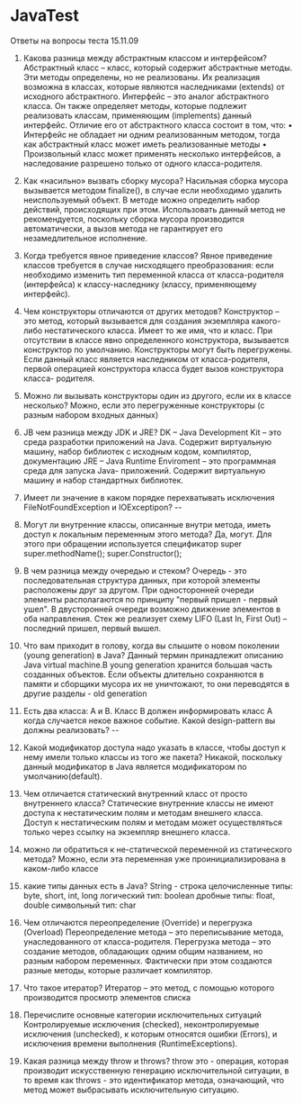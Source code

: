 # JavaTest
Ответы на вопросы теста 15.11.09

1. Какова разница между абстрактным классом и интерфейсом? 
Абстрактный класс – класс, который содержит абстрактные методы. Эти методы определены, но не
реализованы. Их реализация возможна в классах, которые являются наследниками
(extends) от исходного абстрактного.
Интерфейс – это аналог абстрактного класса. Он также определяет методы,
которые подлежит реализовать классам, применяющим (implements) данный
интерфейс. Отличие его от абстрактного класса состоит в том, что:
• Интерфейс не обладает ни одним реализованным методом, тогда как
абстрактный класс может иметь реализованные методы
• Произвольный класс может применять несколько интерфейсов, а
наследование разрешено только от одного класса-родителя.

2. Как «насильно» вызвать сборку мусора? 
Насильная сборка мусора вызывается методом finalize(), в случае если необходимо удалить неиспользуемый объект. В
методе можно определить набор действий, происходящих при этом. Использовать
данный метод не рекомендуется, поскольку сборка мусора производится
автоматически, а вызов метода не гарантирует его незамедлительное исполнение.

3. Когда требуется явное приведение классов? 
Явное приведение классов требуется в случае нисходящего преобразования: если необходимо изменить тип
переменной класса от класса-родителя (интерфейса) к классу-наследнику (классу,
применяющему интерфейс).

4. Чем конструкторы отличаются от других методов? 
Конструктор – это метод, который вызывается для создания экземпляра какого-либо нестатического класса.
Имеет то же имя, что и класс. При отсутствии в классе явно определенного
конструктора, вызывается конструктор по умолчанию. Конструкторы могут быть
перегружены. Если данный класс является наследником от класса-родителя,
первой операцией конструктора класса будет вызов конструктора класса-
родителя.

5. Можно ли вызывать конструкторы один из другого, если их в классе несколько?
Можно, если это перегруженные конструкторы (с разным набором входных
данных) 

6. JВ чем разница между JDK и JRE? 
DK – Java Development Kit – это среда разработки
приложений на Java. Содержит виртуальную машину, набор библиотек с исходным
кодом, компилятор, документацию
JRE – Java Runtime Enviroment – это программная среда для запуска Java-
приложений. Содержит виртуальную машину и набор стандартных библиотек.

7. Имеет ли значение в каком порядке перехватывать исключения
FileNotFoundException и IOExceptipon?
--


8. Могут ли внутренние классы, описанные внутри метода, иметь доступ к локальным
переменным этого метода? 
Да, могут. Для этого при обращении используется спецификатор super
super.methodName();
super.Constructor();

9. В чем разница между очередью и стеком? 
Очередь - это последовательная структура данных, при которой элементы расположены друг за другом. При
односторонней очереди элементы располагаются по принципу "первый пришел -
первый ушел". В двусторонней очереди возможно движение элементов в оба
направления. Стек же реализует схему LIFO (Last In, First Out) – последний
пришел, первый вышел.

10. Что вам приходит в голову, когда вы слышите о новом поколении (young
generation) в Java? 
Данный термин принадлежит описанию Java virtual machine.В
young generation хранится большая часть созданных объектов. Если объекты
длительно сохраняются в памяти и сборщики мусора их не уничтожают, то они
переводятся в другие разделы - old generation

11. Есть два класса: A и B. Класс B должен информировать класс A когда случается
некое важное событие. Какой design-pattern вы должны реализовать?
--

12. Какой модификатор доступа надо указать в классе, чтобы доступ к нему имели
только классы из того же пакета? 
Никакой, поскольку данный модификатор в Java
является модификатором по умолчанию(default).

13. Чем отличается статический внутренний класс от просто внутреннего класса?
Статические внутренние классы не имеют доступа к нестатическим полям и
методам внешнего класса. Доступ к нестатическим полям и методам может
осуществляться только через ссылку на экземпляр внешнего класса.

14. можно ли обратиться к не-статической переменной из статического метода?
Можно, если эта переменная уже проинициализирована в каком-либо классе

15. какие типы данных есть в Java?
String - строка
целочисленные типы: byte, short, int, long
логический тип: boolean
дробные типы: float, double
символьный тип: char

16. Чем отличаются переопределение (Override) и перегрузка (Overload)
Переопределение метода – это переписывание метода, унаследованного от
класса-родителя. Перегрузка метода – это создание методов, обладающих одним
общим названием, но разным набором переменных. Фактически при этом
создаются разные методы, которые различает компилятор.

17. Что такое итератор? 
Итератор – это метод, с помощью которого производится
просмотр элементов списка

18. Перечислите основные категории исключительных ситуаций 
Контролируемые исключения (checked), неконтролируемые исключения (unchecked), к которым
относятся ошибки (Errors), и исключения времени выполнения
(RuntimeExceptions).

19. Какая разница между throw и throws?
 throw это - операция, которая производит искусственную генерацию
исключительной ситуации, в то время как throws - это идентификатор метода,
означающий, что метод может выбрасывать исключительную ситуацию.
